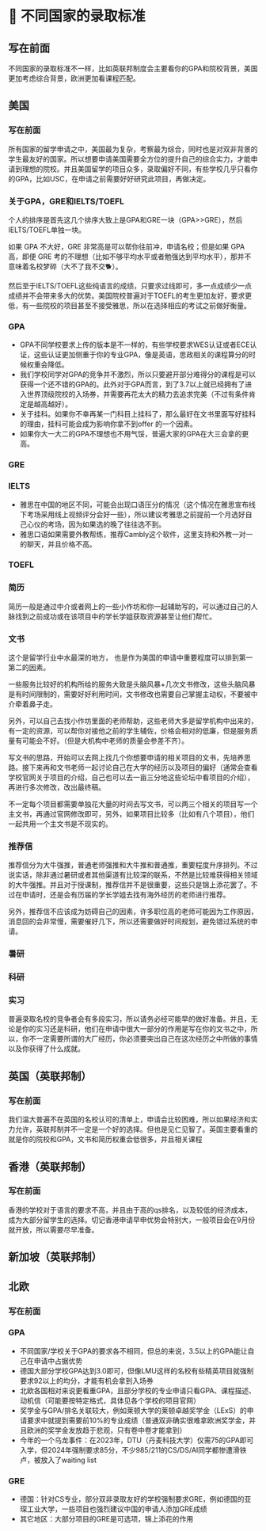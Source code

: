 # 🐳 不同国家的录取标准



## 写在前面

不同国家的录取标准不一样，比如英联邦制度会主要看你的GPA和院校背景，美国更加考虑综合背景，欧洲更加看课程匹配。



## 美国



### 写在前面

所有国家的留学申请之中，美国最为复杂，考察最为综合，同时也是对双非背景的学生最友好的国家。所以想要申请美国需要全方位的提升自己的综合实力，才能申请到理想的院校。并且美国留学的项目众多，录取偏好不同，有些学校几乎只看你的GPA，比如USC，在申请之前需要好好研究此项目，再做决定。

### 关于GPA，GRE和IELTS/TOEFL

个人的排序是首先这几个排序大致上是GPA和GRE一块（GPA>>GRE），然后IELTS/TOEFL单独一块。

如果 GPA 不大好，GRE 非常高是可以帮你往前冲，申请名校；但是如果 GPA 高，即便 GRE 考的不理想（比如不够平均水平或者勉强达到平均水平），那并不意味着名校梦碎（大不了我不交🐕）。

然后至于IELTS/TOEFL这些纯语言的成绩，只要求过线即可，多一点成绩少一点成绩并不会带来多大的优势。美国院校普遍对于TOEFL的考生更加友好，要求更低，有一些院校的项目甚至不接受雅思，所以在选择相应的考试之前做好衡量。



### GPA

* GPA不同学校要求上传的版本是不一样的，有些学校要求WES认证或者ECE认证，这些认证更加侧重于你的专业GPA，像是英语，思政相关的课程算分的时候权重会降低。
* 我们学校同学对GPA的竞争并不激烈，所以只要避开部分难得分的课程是可以获得一个还不错的GPA的。此外对于GPA而言，到了3.7以上就已经拥有了进入世界顶级院校的入场券，并需要再花太大的精力去追求完美（不过有条件肯定是越高越好）。
* 关于挂科。如果你不幸再某一门科目上挂科了，那么最好在文书里面写好挂科的理由，挂科可能会成为影响你拿不到offer 的一个因素。
* 如果你大一大二的GPA不理想也不用气馁，普遍大家的GPA在大三会拿的更高。

### GRE



### IELTS



* 雅思在中国的地区不同，可能会出现口语压分的情况（这个情况在雅思宣布线下考场采用线上视频评分会好一些），所以建议考雅思之前提前一个月选好自己心仪的考场，因为如果选的晚了往往选不到。
* 雅思口语如果需要外教帮练，推荐Cambly这个软件，这里支持和外教一对一的聊天，并且价格不高。

### TOEFL



### 简历

简历一般是通过中介或者网上的一些小作坊和你一起辅助写的，可以通过自己的人脉找到之前成功或在该项目中的学长学姐获取资源甚至让他们帮忙。

### 文书

这个是留学行业中水最深的地方， 也是作为美国的申请中重要程度可以排到第一第二的因素。

一些服务比较好的机构所给的服务大致是头脑风暴+几次文书修改，这些头脑风暴是有时间限制的，需要好好利用时间，文书修改也需要自己掌握主动权，不要被中介牵着鼻子走。

另外，可以自己去找小作坊里面的老师帮助，这些老师大多是留学机构中出来的，有一定的资源，可以帮你对接他之前的学生辅佐，价格会相对的低廉，但是服务质量有可能会不好。（但是大机构中老师的质量会参差不齐）。

写文书的思路，开始可以去网上找几个你想要申请的相关项目的文书，先培养思路。接下来再和文书老师一起讨论自己在大学的经历以及项目的偏好（通常会查看学校官网关于项目的介绍，自己也可以去一亩三分地这些论坛中看项目的介绍），再进行多次修改，改出最终稿。

不一定每个项目都需要单独花大量的时间去写文书，可以两三个相关的项目写一个主文书，再通过官网修改即可，另外，如果项目比较多（比如有八个项目），他们一起共用一个主文书是不现实的。

### 推荐信

推荐信分为大牛强推，普通老师强推和大牛推和普通推，重要程度升序排列。不过说实话，除非通过暑研或者其他渠道有比较深的联系，不然是比较难获得相关领域的大牛强推。并且对于授课制，推荐信并不是很重要，这些只是锦上添花罢了。不过在申请时，还是会有历届的学长学姐去找有海外经历的老师进行推荐。

另外，推荐信不应该成为妨碍自己的因素，许多职位高的老师可能因为工作原因，消息回的会非常慢，需要催好几下，所以还需要做好时间规划，避免错过系统的申请。

### 暑研



### 科研



### 实习

普遍录取名校的竞争者会有多段实习，所以请务必经可能早的做好准备。并且，无论是你的实习还是科研，他们在申请中很大一部分的作用是写在你的文书之中，所以，你不一定需要所谓的大厂经历，你必须要突出自己在这次经历之中所做的事情以及你获得了什么成就。



## 英国（英联邦制）

### 写在前面

我们温大普遍不在英国的名校认可的清单上，申请会比较困难，所以如果经济和实力允许，英联邦制并不一定是一个好的选择。但也是见仁见智了。英国主要看重的就是你的院校和GPA，文书和简历权重会低很多，并且相关课程



## 香港（英联邦制）

### 写在前面

香港的学校对于语言的要求不高，并且由于高的qs排名，以及较低的经济成本，成为大部分留学生的选择。切记香港申请早申优势会特别大，一般项目会在9月份就开放，所以需要尽早准备。

## 新加坡（英联邦制）



## 北欧



### 写在前面



### GPA

* 不同国家/学校关于GPA的要求各不相同，但总的来说，3.5以上的GPA能让自己在申请中占据优势
* 德国大部分学校GPA达到3.0即可，但像LMU这样的名校有些精英项目就强制要求92以上的均分，才能有机会拿到入场券
* 北欧各国相对来说更看重GPA，且部分学校的专业申请只看GPA、课程描述、动机信（可能要按特定格式，具体见各个学校的项目官网）
* 奖学金与GPA/排名关联较大，例如莱顿大学的莱顿卓越奖学金（LExS）的申请要求中就提到需要前10%的专业成绩（普通双非确实很难拿欧洲奖学金，并且欧洲的奖学金发放趋于悲观，只有卷中卷才能拿到）
* 今年的一个乌龙事件：在2023年，DTU（丹麦科技大学）仅需75的GPA即可入学，但2024年强制要求85分，不少985/211的CS/DS/AI同学都惨遭滑铁卢，被放入了waiting list



### GRE

* 德国：针对CS专业，部分双非录取友好的学校强制要求GRE，例如德国的亚琛工业大学，一些项目也强烈建议中国的申请人添加GRE成绩
* 其它地区：大部分项目的GRE是可选项，锦上添花的作用

